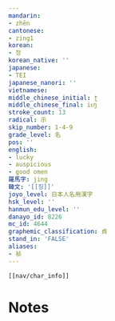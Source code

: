 ```yaml
---
mandarin:
- zhēn
cantonese:
- zing1
korean:
- 정
korean_native: ''
japanese:
- TEI
japanese_nanori: ''
vietnamese:
middle_chinese_initial: ʈ
middle_chinese_final: iᴇŋ
stroke_count: 13
radical: 示
skip_number: 1-4-9
grade_level: 名
pos: ''
english:
- lucky
- auspicious
- good omen
羅馬字: jing
韓文: '[[징]]'
joyo_level: 日本人名用漢字
hsk_level: ''
hanmun_edu_level: ''
danayo_id: 8226
mc_id: 4644
graphemic_classification: 貞
stand_in: 'FALSE'
aliases:
- 祯
---
```

```meta-bind-embed
[[nav/char_info]]
```

# Notes
